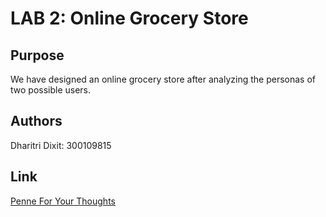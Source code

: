 # LAB 2: Online Grocery Store

## Purpose
We have designed an online grocery store after analyzing the personas of two possible users. 

## Authors
Dharitri Dixit: 300109815

## Link
[Penne For Your Thoughts](https://dhari001.github.io/SEG3125_LAB2/index.html)
